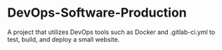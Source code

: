 # DevOps-Software-Production
A project that utilizes DevOps tools such as Docker and .gitlab-ci.yml to test, build, and deploy a small website.
